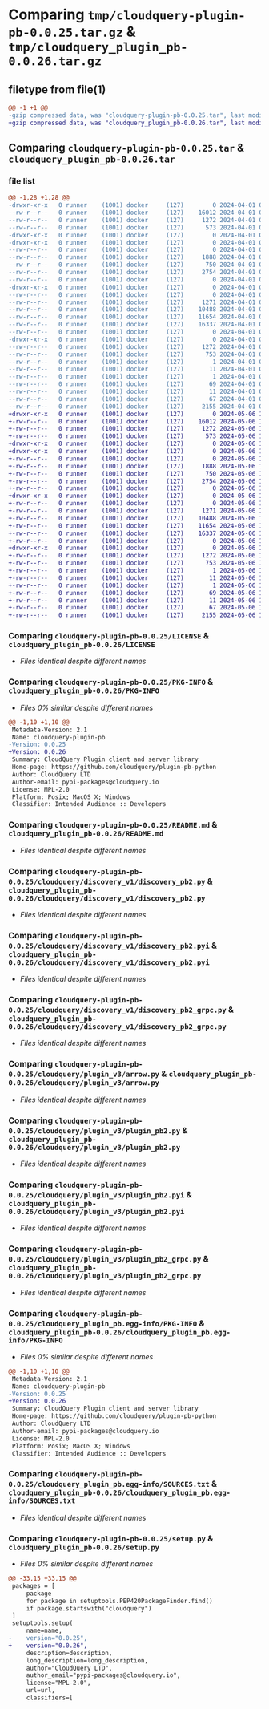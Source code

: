 # Comparing `tmp/cloudquery-plugin-pb-0.0.25.tar.gz` & `tmp/cloudquery_plugin_pb-0.0.26.tar.gz`

## filetype from file(1)

```diff
@@ -1 +1 @@
-gzip compressed data, was "cloudquery-plugin-pb-0.0.25.tar", last modified: Mon Apr  1 08:59:17 2024, max compression
+gzip compressed data, was "cloudquery_plugin_pb-0.0.26.tar", last modified: Mon May  6 10:24:25 2024, max compression
```

## Comparing `cloudquery-plugin-pb-0.0.25.tar` & `cloudquery_plugin_pb-0.0.26.tar`

### file list

```diff
@@ -1,28 +1,28 @@
-drwxr-xr-x   0 runner    (1001) docker     (127)        0 2024-04-01 08:59:17.012545 cloudquery-plugin-pb-0.0.25/
--rw-r--r--   0 runner    (1001) docker     (127)    16012 2024-04-01 08:59:07.000000 cloudquery-plugin-pb-0.0.25/LICENSE
--rw-r--r--   0 runner    (1001) docker     (127)     1272 2024-04-01 08:59:17.012545 cloudquery-plugin-pb-0.0.25/PKG-INFO
--rw-r--r--   0 runner    (1001) docker     (127)      573 2024-04-01 08:59:07.000000 cloudquery-plugin-pb-0.0.25/README.md
-drwxr-xr-x   0 runner    (1001) docker     (127)        0 2024-04-01 08:59:17.008545 cloudquery-plugin-pb-0.0.25/cloudquery/
-drwxr-xr-x   0 runner    (1001) docker     (127)        0 2024-04-01 08:59:17.008545 cloudquery-plugin-pb-0.0.25/cloudquery/discovery_v1/
--rw-r--r--   0 runner    (1001) docker     (127)        0 2024-04-01 08:59:07.000000 cloudquery-plugin-pb-0.0.25/cloudquery/discovery_v1/__init__.py
--rw-r--r--   0 runner    (1001) docker     (127)     1888 2024-04-01 08:59:07.000000 cloudquery-plugin-pb-0.0.25/cloudquery/discovery_v1/discovery_pb2.py
--rw-r--r--   0 runner    (1001) docker     (127)      750 2024-04-01 08:59:07.000000 cloudquery-plugin-pb-0.0.25/cloudquery/discovery_v1/discovery_pb2.pyi
--rw-r--r--   0 runner    (1001) docker     (127)     2754 2024-04-01 08:59:07.000000 cloudquery-plugin-pb-0.0.25/cloudquery/discovery_v1/discovery_pb2_grpc.py
--rw-r--r--   0 runner    (1001) docker     (127)        0 2024-04-01 08:59:07.000000 cloudquery-plugin-pb-0.0.25/cloudquery/discovery_v1/py.typed
-drwxr-xr-x   0 runner    (1001) docker     (127)        0 2024-04-01 08:59:17.012545 cloudquery-plugin-pb-0.0.25/cloudquery/plugin_v3/
--rw-r--r--   0 runner    (1001) docker     (127)        0 2024-04-01 08:59:07.000000 cloudquery-plugin-pb-0.0.25/cloudquery/plugin_v3/__init__.py
--rw-r--r--   0 runner    (1001) docker     (127)     1271 2024-04-01 08:59:07.000000 cloudquery-plugin-pb-0.0.25/cloudquery/plugin_v3/arrow.py
--rw-r--r--   0 runner    (1001) docker     (127)    10488 2024-04-01 08:59:07.000000 cloudquery-plugin-pb-0.0.25/cloudquery/plugin_v3/plugin_pb2.py
--rw-r--r--   0 runner    (1001) docker     (127)    11654 2024-04-01 08:59:07.000000 cloudquery-plugin-pb-0.0.25/cloudquery/plugin_v3/plugin_pb2.pyi
--rw-r--r--   0 runner    (1001) docker     (127)    16337 2024-04-01 08:59:07.000000 cloudquery-plugin-pb-0.0.25/cloudquery/plugin_v3/plugin_pb2_grpc.py
--rw-r--r--   0 runner    (1001) docker     (127)        0 2024-04-01 08:59:07.000000 cloudquery-plugin-pb-0.0.25/cloudquery/plugin_v3/py.typed
-drwxr-xr-x   0 runner    (1001) docker     (127)        0 2024-04-01 08:59:17.012545 cloudquery-plugin-pb-0.0.25/cloudquery_plugin_pb.egg-info/
--rw-r--r--   0 runner    (1001) docker     (127)     1272 2024-04-01 08:59:17.000000 cloudquery-plugin-pb-0.0.25/cloudquery_plugin_pb.egg-info/PKG-INFO
--rw-r--r--   0 runner    (1001) docker     (127)      753 2024-04-01 08:59:17.000000 cloudquery-plugin-pb-0.0.25/cloudquery_plugin_pb.egg-info/SOURCES.txt
--rw-r--r--   0 runner    (1001) docker     (127)        1 2024-04-01 08:59:17.000000 cloudquery-plugin-pb-0.0.25/cloudquery_plugin_pb.egg-info/dependency_links.txt
--rw-r--r--   0 runner    (1001) docker     (127)       11 2024-04-01 08:59:17.000000 cloudquery-plugin-pb-0.0.25/cloudquery_plugin_pb.egg-info/namespace_packages.txt
--rw-r--r--   0 runner    (1001) docker     (127)        1 2024-04-01 08:59:16.000000 cloudquery-plugin-pb-0.0.25/cloudquery_plugin_pb.egg-info/not-zip-safe
--rw-r--r--   0 runner    (1001) docker     (127)       69 2024-04-01 08:59:17.000000 cloudquery-plugin-pb-0.0.25/cloudquery_plugin_pb.egg-info/requires.txt
--rw-r--r--   0 runner    (1001) docker     (127)       11 2024-04-01 08:59:17.000000 cloudquery-plugin-pb-0.0.25/cloudquery_plugin_pb.egg-info/top_level.txt
--rw-r--r--   0 runner    (1001) docker     (127)       67 2024-04-01 08:59:17.012545 cloudquery-plugin-pb-0.0.25/setup.cfg
--rw-r--r--   0 runner    (1001) docker     (127)     2155 2024-04-01 08:59:07.000000 cloudquery-plugin-pb-0.0.25/setup.py
+drwxr-xr-x   0 runner    (1001) docker     (127)        0 2024-05-06 10:24:25.128982 cloudquery_plugin_pb-0.0.26/
+-rw-r--r--   0 runner    (1001) docker     (127)    16012 2024-05-06 10:24:14.000000 cloudquery_plugin_pb-0.0.26/LICENSE
+-rw-r--r--   0 runner    (1001) docker     (127)     1272 2024-05-06 10:24:25.128982 cloudquery_plugin_pb-0.0.26/PKG-INFO
+-rw-r--r--   0 runner    (1001) docker     (127)      573 2024-05-06 10:24:14.000000 cloudquery_plugin_pb-0.0.26/README.md
+drwxr-xr-x   0 runner    (1001) docker     (127)        0 2024-05-06 10:24:25.124982 cloudquery_plugin_pb-0.0.26/cloudquery/
+drwxr-xr-x   0 runner    (1001) docker     (127)        0 2024-05-06 10:24:25.124982 cloudquery_plugin_pb-0.0.26/cloudquery/discovery_v1/
+-rw-r--r--   0 runner    (1001) docker     (127)        0 2024-05-06 10:24:14.000000 cloudquery_plugin_pb-0.0.26/cloudquery/discovery_v1/__init__.py
+-rw-r--r--   0 runner    (1001) docker     (127)     1888 2024-05-06 10:24:14.000000 cloudquery_plugin_pb-0.0.26/cloudquery/discovery_v1/discovery_pb2.py
+-rw-r--r--   0 runner    (1001) docker     (127)      750 2024-05-06 10:24:14.000000 cloudquery_plugin_pb-0.0.26/cloudquery/discovery_v1/discovery_pb2.pyi
+-rw-r--r--   0 runner    (1001) docker     (127)     2754 2024-05-06 10:24:14.000000 cloudquery_plugin_pb-0.0.26/cloudquery/discovery_v1/discovery_pb2_grpc.py
+-rw-r--r--   0 runner    (1001) docker     (127)        0 2024-05-06 10:24:14.000000 cloudquery_plugin_pb-0.0.26/cloudquery/discovery_v1/py.typed
+drwxr-xr-x   0 runner    (1001) docker     (127)        0 2024-05-06 10:24:25.124982 cloudquery_plugin_pb-0.0.26/cloudquery/plugin_v3/
+-rw-r--r--   0 runner    (1001) docker     (127)        0 2024-05-06 10:24:14.000000 cloudquery_plugin_pb-0.0.26/cloudquery/plugin_v3/__init__.py
+-rw-r--r--   0 runner    (1001) docker     (127)     1271 2024-05-06 10:24:14.000000 cloudquery_plugin_pb-0.0.26/cloudquery/plugin_v3/arrow.py
+-rw-r--r--   0 runner    (1001) docker     (127)    10488 2024-05-06 10:24:14.000000 cloudquery_plugin_pb-0.0.26/cloudquery/plugin_v3/plugin_pb2.py
+-rw-r--r--   0 runner    (1001) docker     (127)    11654 2024-05-06 10:24:14.000000 cloudquery_plugin_pb-0.0.26/cloudquery/plugin_v3/plugin_pb2.pyi
+-rw-r--r--   0 runner    (1001) docker     (127)    16337 2024-05-06 10:24:14.000000 cloudquery_plugin_pb-0.0.26/cloudquery/plugin_v3/plugin_pb2_grpc.py
+-rw-r--r--   0 runner    (1001) docker     (127)        0 2024-05-06 10:24:14.000000 cloudquery_plugin_pb-0.0.26/cloudquery/plugin_v3/py.typed
+drwxr-xr-x   0 runner    (1001) docker     (127)        0 2024-05-06 10:24:25.128982 cloudquery_plugin_pb-0.0.26/cloudquery_plugin_pb.egg-info/
+-rw-r--r--   0 runner    (1001) docker     (127)     1272 2024-05-06 10:24:25.000000 cloudquery_plugin_pb-0.0.26/cloudquery_plugin_pb.egg-info/PKG-INFO
+-rw-r--r--   0 runner    (1001) docker     (127)      753 2024-05-06 10:24:25.000000 cloudquery_plugin_pb-0.0.26/cloudquery_plugin_pb.egg-info/SOURCES.txt
+-rw-r--r--   0 runner    (1001) docker     (127)        1 2024-05-06 10:24:25.000000 cloudquery_plugin_pb-0.0.26/cloudquery_plugin_pb.egg-info/dependency_links.txt
+-rw-r--r--   0 runner    (1001) docker     (127)       11 2024-05-06 10:24:25.000000 cloudquery_plugin_pb-0.0.26/cloudquery_plugin_pb.egg-info/namespace_packages.txt
+-rw-r--r--   0 runner    (1001) docker     (127)        1 2024-05-06 10:24:24.000000 cloudquery_plugin_pb-0.0.26/cloudquery_plugin_pb.egg-info/not-zip-safe
+-rw-r--r--   0 runner    (1001) docker     (127)       69 2024-05-06 10:24:25.000000 cloudquery_plugin_pb-0.0.26/cloudquery_plugin_pb.egg-info/requires.txt
+-rw-r--r--   0 runner    (1001) docker     (127)       11 2024-05-06 10:24:25.000000 cloudquery_plugin_pb-0.0.26/cloudquery_plugin_pb.egg-info/top_level.txt
+-rw-r--r--   0 runner    (1001) docker     (127)       67 2024-05-06 10:24:25.128982 cloudquery_plugin_pb-0.0.26/setup.cfg
+-rw-r--r--   0 runner    (1001) docker     (127)     2155 2024-05-06 10:24:14.000000 cloudquery_plugin_pb-0.0.26/setup.py
```

### Comparing `cloudquery-plugin-pb-0.0.25/LICENSE` & `cloudquery_plugin_pb-0.0.26/LICENSE`

 * *Files identical despite different names*

### Comparing `cloudquery-plugin-pb-0.0.25/PKG-INFO` & `cloudquery_plugin_pb-0.0.26/PKG-INFO`

 * *Files 0% similar despite different names*

```diff
@@ -1,10 +1,10 @@
 Metadata-Version: 2.1
 Name: cloudquery-plugin-pb
-Version: 0.0.25
+Version: 0.0.26
 Summary: CloudQuery Plugin client and server library
 Home-page: https://github.com/cloudquery/plugin-pb-python
 Author: CloudQuery LTD
 Author-email: pypi-packages@cloudquery.io
 License: MPL-2.0
 Platform: Posix; MacOS X; Windows
 Classifier: Intended Audience :: Developers
```

### Comparing `cloudquery-plugin-pb-0.0.25/README.md` & `cloudquery_plugin_pb-0.0.26/README.md`

 * *Files identical despite different names*

### Comparing `cloudquery-plugin-pb-0.0.25/cloudquery/discovery_v1/discovery_pb2.py` & `cloudquery_plugin_pb-0.0.26/cloudquery/discovery_v1/discovery_pb2.py`

 * *Files identical despite different names*

### Comparing `cloudquery-plugin-pb-0.0.25/cloudquery/discovery_v1/discovery_pb2.pyi` & `cloudquery_plugin_pb-0.0.26/cloudquery/discovery_v1/discovery_pb2.pyi`

 * *Files identical despite different names*

### Comparing `cloudquery-plugin-pb-0.0.25/cloudquery/discovery_v1/discovery_pb2_grpc.py` & `cloudquery_plugin_pb-0.0.26/cloudquery/discovery_v1/discovery_pb2_grpc.py`

 * *Files identical despite different names*

### Comparing `cloudquery-plugin-pb-0.0.25/cloudquery/plugin_v3/arrow.py` & `cloudquery_plugin_pb-0.0.26/cloudquery/plugin_v3/arrow.py`

 * *Files identical despite different names*

### Comparing `cloudquery-plugin-pb-0.0.25/cloudquery/plugin_v3/plugin_pb2.py` & `cloudquery_plugin_pb-0.0.26/cloudquery/plugin_v3/plugin_pb2.py`

 * *Files identical despite different names*

### Comparing `cloudquery-plugin-pb-0.0.25/cloudquery/plugin_v3/plugin_pb2.pyi` & `cloudquery_plugin_pb-0.0.26/cloudquery/plugin_v3/plugin_pb2.pyi`

 * *Files identical despite different names*

### Comparing `cloudquery-plugin-pb-0.0.25/cloudquery/plugin_v3/plugin_pb2_grpc.py` & `cloudquery_plugin_pb-0.0.26/cloudquery/plugin_v3/plugin_pb2_grpc.py`

 * *Files identical despite different names*

### Comparing `cloudquery-plugin-pb-0.0.25/cloudquery_plugin_pb.egg-info/PKG-INFO` & `cloudquery_plugin_pb-0.0.26/cloudquery_plugin_pb.egg-info/PKG-INFO`

 * *Files 0% similar despite different names*

```diff
@@ -1,10 +1,10 @@
 Metadata-Version: 2.1
 Name: cloudquery-plugin-pb
-Version: 0.0.25
+Version: 0.0.26
 Summary: CloudQuery Plugin client and server library
 Home-page: https://github.com/cloudquery/plugin-pb-python
 Author: CloudQuery LTD
 Author-email: pypi-packages@cloudquery.io
 License: MPL-2.0
 Platform: Posix; MacOS X; Windows
 Classifier: Intended Audience :: Developers
```

### Comparing `cloudquery-plugin-pb-0.0.25/cloudquery_plugin_pb.egg-info/SOURCES.txt` & `cloudquery_plugin_pb-0.0.26/cloudquery_plugin_pb.egg-info/SOURCES.txt`

 * *Files identical despite different names*

### Comparing `cloudquery-plugin-pb-0.0.25/setup.py` & `cloudquery_plugin_pb-0.0.26/setup.py`

 * *Files 0% similar despite different names*

```diff
@@ -33,15 +33,15 @@
 packages = [
     package
     for package in setuptools.PEP420PackageFinder.find()
     if package.startswith("cloudquery")
 ]
 setuptools.setup(
     name=name,
-    version="0.0.25",
+    version="0.0.26",
     description=description,
     long_description=long_description,
     author="CloudQuery LTD",
     author_email="pypi-packages@cloudquery.io",
     license="MPL-2.0",
     url=url,
     classifiers=[
```

